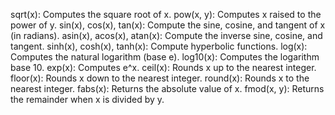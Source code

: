 sqrt(x): Computes the square root of x. 
pow(x, y): Computes x raised to the power of y. 
sin(x), cos(x), tan(x): Compute the sine, cosine, and tangent of x (in radians). 
asin(x), acos(x), atan(x): Compute the inverse sine, cosine, and tangent. 
sinh(x), cosh(x), tanh(x): Compute hyperbolic functions. 
log(x): Computes the natural logarithm (base e). 
log10(x): Computes the logarithm base 10. 
exp(x): Computes e^x. 
ceil(x): Rounds x up to the nearest integer. 
floor(x): Rounds x down to the nearest integer. 
round(x): Rounds x to the nearest integer. 
fabs(x): Returns the absolute value of x. 
fmod(x, y): Returns the remainder when x is divided by y.
